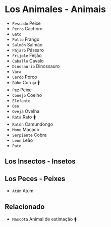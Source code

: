 # Los Animales - Animais

-   `Pescado` Peixe
-   `Perro` Cachoro
-   `Gato`
-   `Pollo` Frango
-   `Salmón` Salmão
-   `Pájaro` Pássaro
-   `Frijole` Feijão
-   `Caballo` Cavalo
-   `Dinosaurio` Dinossauro
-   `Vaca`
-   `Cerdo` Porco
-   `Búho` Coruja 🚹
-   `Pez` Peixe
-   `Conejo` Coelho
-   `Elefante`
-   `Oso`
-   `Oveja` Ovelha
-   `Rata` Rato 🚺
-   `Ratón` Camundongo
-   `Mono` Macaco
-   `Serpiente` Cobra
-   `León` Leão
-   `Pato`

## Los Insectos - Insetos

## Los Peces - Peixes

-   `Atún` Atum

## Relacionado

-   `Mascota` Animal de estimação 🚺
